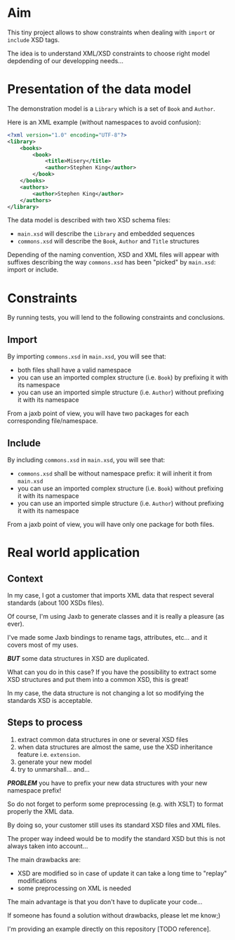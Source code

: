 # Aim

This tiny project allows to show constraints when dealing with `import` or `include` XSD tags.

The idea is to understand XML/XSD constraints to choose right model depdending of our developping needs...

# Presentation of the data model

The demonstration model is a `Library` which is a set of `Book` and `Author`.

Here is an XML example (without namespaces to avoid confusion):

~~~xml
<?xml version="1.0" encoding="UTF-8"?>
<library>
    <books>
        <book>
            <title>Misery</title>
            <author>Stephen King</author>
        </book>
    </books>
    <authors>
        <author>Stephen King</author>
    </authors>
</library>
~~~

The data model is described with two XSD schema files:

* `main.xsd` will describe the `Library` and embedded sequences
* `commons.xsd` will describe the `Book`, `Author` and `Title` structures

Depending of the naming convention, XSD and XML files will appear with suffixes describing the way `commons.xsd` has been "picked" by `main.xsd`: import or include.

# Constraints

By running tests, you will lend to the following constraints and conclusions.

## Import

By importing `commons.xsd` in `main.xsd`, you will see that:

* both files shall have a valid namespace
* you can use an imported complex structure (i.e. `Book`) by prefixing it with its namespace
* you can use an imported simple structure (i.e. `Author`) without prefixing it with its namespace

From a jaxb point of view, you will have two packages for each corresponding file/namespace.

## Include

By including `commons.xsd` in `main.xsd`, you will see that:

* `commons.xsd` shall be without namespace prefix: it will inherit it from `main.xsd`
* you can use an imported complex structure (i.e. `Book`) without prefixing it with its namespace
* you can use an imported simple structure (i.e. `Author`) without prefixing it with its namespace

From a jaxb point of view, you will have only one package for both files.


# Real world application

## Context

In my case, I got a customer that imports XML data that respect several standards (about 100 XSDs files).

Of course, I'm using Jaxb to generate classes and it is really a pleasure (as ever).

I've made some Jaxb bindings to rename tags, attributes, etc... and it covers most of my uses.

***BUT*** some data structures in XSD are duplicated.

What can you do in this case? If you have the possibility to extract some XSD structures and put them into a common XSD, this is great!

In my case, the data structure is not changing a lot so modifying the standards XSD is acceptable.


## Steps to process

1. extract common data structures in one or several XSD files
2. when data structures are almost the same, use the XSD inheritance feature i.e. `extension`.
3. generate your new model
4. try to unmarshall... and...

***PROBLEM*** you have to prefix your new data structures with your new namespace prefix!

So do not forget to perform some preprocessing (e.g. with XSLT) to format properly the XML data.

By doing so, your customer still uses its standard XSD files and XML files.

The proper way indeed would be to modify the standard XSD but this is not always taken into account...

The main drawbacks are:

* XSD are modified so in case of update it can take a long time to "replay" modifications
* some preprocessing on XML is needed

The main advantage is that you don't have to duplicate your code...

If someone has found a solution without drawbacks, please let me know;)

I'm providing an example directly on this repository [TODO reference].


